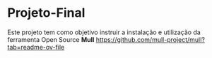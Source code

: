 # Projeto-Final
  Este projeto tem como objetivo instruir a instalação e utilização da ferramenta Open Source **Mull** https://github.com/mull-project/mull?tab=readme-ov-file
